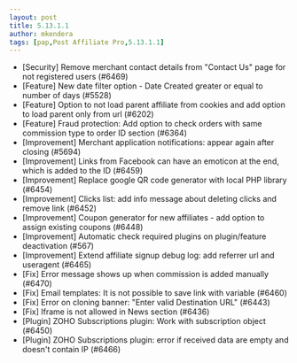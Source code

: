 ```yaml
---
layout: post
title: 5.13.1.1
author: mkendera
tags: [pap,Post Affiliate Pro,5.13.1.1]
---
```


- [Security] Remove merchant contact details from "Contact Us" page for not registered users (#6469)
- [Feature] New date filter option - Date Created greater or equal to number of days (#5528)
- [Feature] Option to not load parent affiliate from cookies and add option to load parent only from url (#6202)
- [Feature] Fraud protection: Add option to check orders with same commission type to order ID section (#6364)
- [Improvement] Merchant application notifications: appear again after closing (#5694)
- [Improvement] Links from Facebook can have an emoticon at the end, which is added to the ID (#6459)
- [Improvement] Replace google QR code generator with local PHP library (#6454)
- [Improvement] Clicks list: add info message about deleting clicks and remove link (#6452)
- [Improvement] Coupon generator for new affiliates - add option to assign existing coupons (#6448)
- [Improvement] Automatic check required plugins on plugin/feature deactivation (#567)
- [Improvement] Extend affiliate signup debug log: add referrer url and useragent (#6465)
- [Fix] Error message shows up when commission is added manually (#6470)
- [Fix] Email templates: It is not possible to save link with variable (#6460)
- [Fix] Error on cloning banner: "Enter valid Destination URL" (#6443)
- [Fix] Iframe is not allowed in News section (#6436)
- [Plugin] ZOHO Subscriptions plugin: Work with subscription object (#6450)
- [Plugin] ZOHO Subscriptions plugin: error if received data are empty and doesn't contain IP (#6466)
